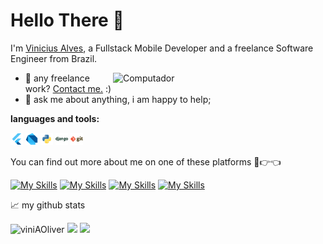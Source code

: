 # Hello There 👋
I'm [Vinicius Alves](https://www.linkedin.com/in/viniaoliver/), a Fullstack Mobile Developer and a freelance Software Engineer from Brazil.

<img src="https://raw.githubusercontent.com/MicaelliMedeiros/micaellimedeiros/master/image/computer-illustration.png" min-width="340px" max-width="400px" width="340px" align="right" alt="Computador">

- 💼 any freelance work? [Contact me.](https://wa.me/558882365092) :)
- 💬 ask me about anything, i am happy to help;

**languages and tools:**  

<code><img height="20" src="https://raw.githubusercontent.com/github/explore/80688e429a7d4ef2fca1e82350fe8e3517d3494d/topics/flutter/flutter.png"></code>
<code><img height="20" src="https://raw.githubusercontent.com/github/explore/80688e429a7d4ef2fca1e82350fe8e3517d3494d/topics/dart/dart.png"></code>
<code><img height="20" src="https://raw.githubusercontent.com/github/explore/80688e429a7d4ef2fca1e82350fe8e3517d3494d/topics/python/python.png"></code>
<code><img height="20" src="https://raw.githubusercontent.com/github/explore/80688e429a7d4ef2fca1e82350fe8e3517d3494d/topics/django/django.png"></code>
<code><img height="20" src="https://raw.githubusercontent.com/github/explore/5c058a388828bb5fde0bcafd4bc867b5bb3f26f3/topics/git/git.png"></code>

<!--END_SECTION:waka-->

You can find out more about me on one of these platforms 🥺👉👈

[![My Skills](https://skillicons.dev/icons?i=gitlab)](https://gitlab.com/viniAOliver)
[![My Skills](https://skillicons.dev/icons?i=linkedin)](https://www.linkedin.com/in/viniaoliver/)
[![My Skills](https://skillicons.dev/icons?i=twitter)](https://twitter.com/viniAOliver)
[![My Skills](https://skillicons.dev/icons?i=instagram)](https://www.instagram.com/vinialves.exe/)

📈 my github stats
<div>
  <img height="200em" src="https://github-readme-stats.vercel.app/api?username=viniAOliver&show_icons=true&theme=transparent&rank_icon=github" alt="viniAOliver" />
  <img height="200em" src="https://github-readme-stats.vercel.app/api/top-langs/?username=viniAOliver&show_icons=true&langs_count=4&theme=transparent"/>
  <img height="200em" src="https://github-readme-streak-stats.herokuapp.com?user=viniAOliver&theme=transparent&border_radius=3&card_width=150&hide_current_streak=true&hide_longest_streak=true"/>
</div>
